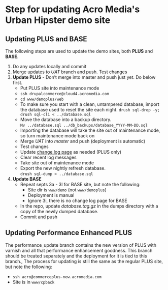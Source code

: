 # Step for updating Acro Media's Urban Hipster demo site

## Updating PLUS and BASE  
The following steps are used to update the demo sites, both **PLUS** and **BASE**.  

 1. Do any updates locally and commit  
 2. Merge updates to *UAT* branch and push. Test changes  
 3. **Update PLUS** - Don’t merge into master and push just yet. Do below first.  
    - Put PLUS site into maintenance mode  
    - `ssh drupalcommerce@cloud4.acromedia.com`  
    - `cd www/demoplus/web`  
    - To make sure you start with a clean, untampered database, import the database used to reset the site each night. 
    `drush sql-drop -y; drush sql-cli < ../database.sql`  
    - Move the database into a backup directory.  
    `Mv ../database.sql ../db_backups/database_YYYY-MM-DD.sql`  
    - Importing the database will take the site out of maintenance mode, so turn maintenance mode back on  
    - Merge *UAT* into *master* and push (deployment is automatic)  
    - Test changes  
    - Update [change log page](https://commerceplus.acromedia.com/change-log) as needed (PLUS only)  
    - Clear recent log messages  
    - Take site out of maintenance mode  
    - Export the new nightly refresh database.  
    `drush sql-dump > ../database.sql`  
 4. **Update BASE**  
     - Repeat septs 3a - 3l for BASE site, but note the following:  
       - Site dir is `www/demo` (not `www/demoplus`)  
       - Deployment is manual  
       - Ignore 3i, there is no change log page for BASE  
     - In the repo, update *database.tag.gz* in the dumps directory with a copy of the newly dumped database.  
     - Commit and push  

## Updating Performance Enhanced PLUS 
The performance_update branch contains the new version of PLUS with varnish and all that performance enhancement goodness. This branch should be treated separately and the deployment for it is tied to this branch., The process for updating is still the same as the regular PLUS site, but note the following:  

 - `ssh acro@commerceplus-new.acromedia.com`  
 - Site is in `www/cpback`
